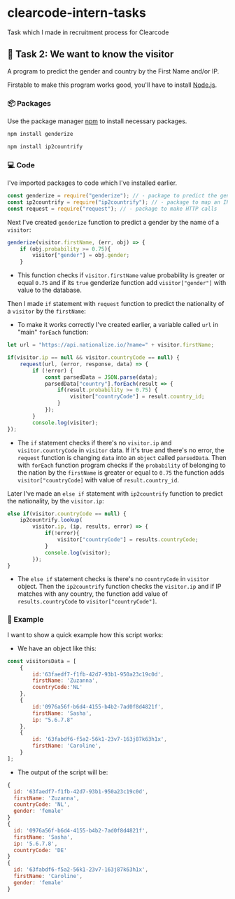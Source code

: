 # clearcode-intern-tasks
Task which I made in recruitment process for Clearcode

## :page_with_curl: Task 2: We want to know the visitor 

A program to predict the gender and country by the First Name and/or IP.

Firstable to make this program works good, you'll have to install [Node.js](https://nodejs.org/en/download/).

### :package: Packages

Use the package manager [npm](https://www.npmjs.com/) to install necessary packages.

```bash
npm install genderize
```
```bash
npm install ip2countrify
```


### :computer: Code

 I've imported packages to code which I've installed earlier.

```js
const genderize = require("genderize"); // - package to predict the gender of a person given their name
const ip2countrify = require("ip2countrify"); // - package to map an IP to a contry
const request = require("request"); // - package to make HTTP calls
```

 Next I've created ```genderize``` function to predict a gender by the name of a ```visitor```:

```js
genderize(visitor.firstName, (err, obj) => {
    if (obj.probability >= 0.75){
        visitor["gender"] = obj.gender;
    }
```
 * This function checks if ```visitor.firstName``` value probability is greater or equal ```0.75``` and if its ```true``` genderize function add ```visitor["gender"]``` with value to the database.

Then I made ```if``` statement with ```request``` function to predict the nationality of a ```visitor``` by the ```firstName```:

* To make it works correctly I've created earlier, a variable called ```url``` in "main" ```forEach``` function:
```js
let url = "https://api.nationalize.io/?name=" + visitor.firstName;
```

```js
if(visitor.ip == null && visitor.countryCode == null) {
    request(url, (error, response, data) => {
        if (!error) {
            const parsedData = JSON.parse(data);
            parsedData["country"].forEach(result => {
                if(result.probability >= 0.75) {
                    visitor["countryCode"] = result.country_id;
                }
            });
        }
        console.log(visitor);
});
```
* The ```if``` statement checks if there's no ```visitor.ip``` and ```visitor.countryCode``` in ```visitor``` data. If it's true and there's no error, the ```request``` function is changing ```data``` into an ```object``` called ```parsedData```. Then with ```forEach``` function program checks if the ```probability``` of belonging to the nation by the ```firstName``` is greater or equal to ```0.75``` the function adds ```visitor["countryCode]``` with value of ```result.country_id```.

Later I've made an ```else if``` statement with ```ip2countrify``` function to predict the nationality, by the ```visitor.ip```:

```js
else if(visitor.countryCode == null) {
    ip2countrify.lookup(
        visitor.ip, (ip, results, error) => {
            if(!error){
                visitor["countryCode"] = results.countryCode;                        
            }
            console.log(visitor);
        });
}
```

* The ```else if``` statement checks is there's no ```countryCode``` in ```visitor``` object. Then the ```ip2countrify``` function checks the ```visitor.ip``` and if IP matches with any country, the function add value of ```results.countryCode``` to ```visitor["countryCode"]```.


### :gift: Example

I want to show a quick example how this script works:

* We have an object like this:
```js
const visitorsData = [
    {
        id:'63faedf7-f1fb-42d7-93b1-950a23c19c0d',
        firstName: 'Zuzanna',
        countryCode:'NL'
    },
    {
        id:'0976a56f-b6d4-4155-b4b2-7ad0f8d4821f',
        firstName: 'Sasha',
        ip: "5.6.7.8"
    },
    {
        id: '63fabdf6-f5a2-56k1-23v7-163j87k63h1x',
        firstName: 'Caroline',
    }
];
```
* The output of the script will be:

```js
{
  id: '63faedf7-f1fb-42d7-93b1-950a23c19c0d',
  firstName: 'Zuzanna',
  countryCode: 'NL',
  gender: 'female'
}
{
  id: '0976a56f-b6d4-4155-b4b2-7ad0f8d4821f',
  firstName: 'Sasha',
  ip: '5.6.7.8',
  countryCode: 'DE'
}
{
  id: '63fabdf6-f5a2-56k1-23v7-163j87k63h1x',
  firstName: 'Caroline',
  gender: 'female'
}
```
